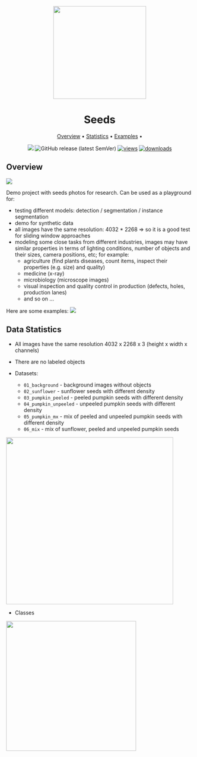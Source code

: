 <div align="center" markdown>
<img src="https://i.imgur.com/UdBujFN.png" width="250"/>

# Seeds

<p align="center">
  <a href="#overview">Overview</a> •
  <a href="#overview">Statistics</a> •
  <a href="#data-rights">Examples</a> • 
</p>

[![](https://img.shields.io/badge/slack-chat-green.svg?logo=slack)](https://supervise.ly/slack) 
![GitHub release (latest SemVer)](https://img.shields.io/github/v/release/supervisely-ecosystem/seeds)
[![views](https://app.supervise.ly/img/badges/views/supervisely-ecosystem/seeds)](https://supervise.ly)
[![downloads](https://app.supervise.ly/img/badges/downloads/supervisely-ecosystem/seeds)](https://supervise.ly)

</div>


## Overview 

<img src="https://i.imgur.com/DmHVwXj.png"/>

Demo project with seeds photos for research. Can be used as a playground for:
- testing different models: detection / segmentation / instance segmentation
- demo for synthetic data
- all images have the same resolution: 4032 * 2268 => so it is a good test for sliding window approaches
- modeling some close tasks from different industries, images may have similar properties in terms of lighting conditions, number of objects and their sizes, camera positions, etc; for example:
  - agriculture (find plants diseases, count items, inspect their properties (e.g. size) and quality)
  - medicine (x-ray)
  - microbiology (microscope images)
  - visual inspection and quality control in production (defects, holes, production lanes)
  - and so on ...

Here are some examples:
<img src="https://i.imgur.com/LAiO4Fi.png"/>

## Data Statistics

- All images have the same resolution 4032 x 2268 x 3 (height x width x channels)
  
- There are no labeled objects

- Datasets:
    - `01_background` - background images without objects
    - `02_sunflower` - sunflower seeds with different density
    - `03_pumpkin_peeled` - peeled pumpkin seeds with different density
    - `04_pumpkin_unpeeled` - unpeeled pumpkin seeds with different density
    - `05_pumpkin_mx` - mix of peeled and unpeeled pumpkin seeds with different density
    - `06_mix` - mix of sunflower, peeled and unpeeled pumpkin seeds
    
<img src="https://i.imgur.com/q0sCLsl.png" width="450px"/>
  
- Classes

<img src="https://i.imgur.com/U3TYZPw.png" width="350px"/>
